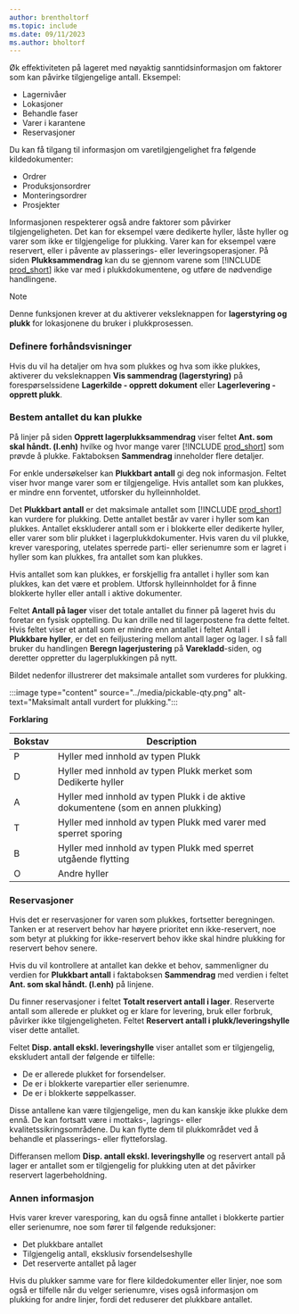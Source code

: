 ```yaml
---
author: brentholtorf
ms.topic: include
ms.date: 09/11/2023
ms.author: bholtorf
---
```


Øk effektiviteten på lageret med nøyaktig sanntidsinformasjon om faktorer som kan påvirke tilgjengelige antall. Eksempel: 

* Lagernivåer
* Lokasjoner
* Behandle faser
* Varer i karantene
* Reservasjoner

Du kan få tilgang til informasjon om varetilgjengelighet fra følgende kildedokumenter:

* Ordrer
* Produksjonsordrer
* Monteringsordrer
* Prosjekter

Informasjonen respekterer også andre faktorer som påvirker tilgjengeligheten. Det kan for eksempel være dedikerte hyller, låste hyller og varer som ikke er tilgjengelige for plukking. Varer kan for eksempel være reservert, eller i påvente av plasserings- eller leveringsoperasjoner. På siden **Plukksammendrag** kan du se gjennom varene som [!INCLUDE [prod_short](prod_short.md)] ikke var med i plukkdokumentene, og utføre de nødvendige handlingene.

> [!NOTE]
> Denne funksjonen krever at du aktiverer veksleknappen for **lagerstyring og plukk** for lokasjonene du bruker i plukkprosessen.

### <a name="set-up-previews"></a>Definere forhåndsvisninger

Hvis du vil ha detaljer om hva som plukkes og hva som ikke plukkes, aktiverer du veksleknappen **Vis sammendrag (lagerstyring)** på forespørselssidene **Lagerkilde - opprett dokument** eller **Lagerlevering - opprett plukk**.

### <a name="determine-the-quantity-you-can-pick"></a>Bestem antallet du kan plukke

På linjer på siden **Opprett lagerplukksammendrag** viser feltet **Ant. som skal håndt. (l.enh)**  hvilke og hvor mange varer [!INCLUDE [prod_short](prod_short.md)] som prøvde å plukke. Faktaboksen **Sammendrag** inneholder flere detaljer.

For enkle undersøkelser kan **Plukkbart antall** gi deg nok informasjon. Feltet viser hvor mange varer som er tilgjengelige. Hvis antallet som kan plukkes, er mindre enn forventet, utforsker du hylleinnholdet.

Det **Plukkbart antall** er det maksimale antallet som [!INCLUDE [prod_short](prod_short.md)] kan vurdere for plukking. Dette antallet består av varer i hyller som kan plukkes. Antallet ekskluderer antall som er i blokkerte eller dedikerte hyller, eller varer som blir plukket i lagerplukkdokumenter. Hvis varen du vil plukke, krever varesporing, utelates sperrede parti- eller serienumre som er lagret i hyller som kan plukkes, fra antallet som kan plukkes.

Hvis antallet som kan plukkes, er forskjellig fra antallet i hyller som kan plukkes, kan det være et problem. Utforsk hylleinnholdet for å finne blokkerte hyller eller antall i aktive dokumenter.

Feltet **Antall på lager** viser det totale antallet du finner på lageret hvis du foretar en fysisk opptelling. Du kan drille ned til lagerpostene fra dette feltet. Hvis feltet viser et antall som er mindre enn antallet i feltet Antall i **Plukkbare hyller**, er det en feiljustering mellom antall lager og lager. I så fall bruker du handlingen **Beregn lagerjustering** på **Varekladd**-siden, og deretter oppretter du lagerplukkingen på nytt.

Bildet nedenfor illustrerer det maksimale antallet som vurderes for plukking.

:::image type="content" source="../media/pickable-qty.png" alt-text="Maksimalt antall vurdert for plukking.":::

**Forklaring**

|Bokstav  |Description  |
|---------|---------|
|P     |Hyller med innhold av typen Plukk         |
|D     |Hyller med innhold av typen Plukk merket som Dedikerte hyller        |
|A     |Hyller med innhold av typen Plukk i de aktive dokumentene (som en annen plukking)       |
|T     |Hyller med innhold av typen Plukk med varer med sperret sporing         |
|B     |Hyller med innhold av typen Plukk med sperret utgående flytting         |
|O     |Andre hyller         |

### <a name="reservations"></a>Reservasjoner

Hvis det er reservasjoner for varen som plukkes, fortsetter beregningen. Tanken er at reservert behov har høyere prioritet enn ikke-reservert, noe som betyr at plukking for ikke-reservert behov ikke skal hindre plukking for reservert behov senere.

Hvis du vil kontrollere at antallet kan dekke et behov, sammenligner du verdien for **Plukkbart antall** i faktaboksen **Sammendrag** med verdien i feltet **Ant. som skal håndt. (l.enh)** på linjene.

Du finner reservasjoner i feltet **Totalt reservert antall i lager**. Reserverte antall som allerede er plukket og er klare for levering, bruk eller forbruk, påvirker ikke tilgjengeligheten. Feltet **Reservert antall i plukk/leveringshylle** viser dette antallet.

Feltet **Disp. antall ekskl. leveringshylle** viser antallet som er tilgjengelig, ekskludert antall der følgende er tilfelle:

* De er allerede plukket for forsendelser.
* De er i blokkerte varepartier eller serienumre.
* De er i blokkerte søppelkasser.

Disse antallene kan være tilgjengelige, men du kan kanskje ikke plukke dem ennå. De kan fortsatt være i mottaks-, lagrings- eller kvalitetssikringsområdene. Du kan flytte dem til plukkområdet ved å behandle et plasserings- eller flytteforslag.

Differansen mellom **Disp. antall ekskl. leveringshylle** og reservert antall på lager er antallet som er tilgjengelig for plukking uten at det påvirker reservert lagerbeholdning.

### <a name="other-details"></a>Annen informasjon

Hvis varer krever varesporing, kan du også finne antallet i blokkerte partier eller serienumre, noe som fører til følgende reduksjoner:

* Det plukkbare antallet
* Tilgjengelig antall, eksklusiv forsendelseshylle
* Det reserverte antallet på lager 

Hvis du plukker samme vare for flere kildedokumenter eller linjer, noe som også er tilfelle når du velger serienumre, vises også informasjon om plukking for andre linjer, fordi det reduserer det plukkbare antallet.
